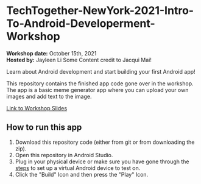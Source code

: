 # TechTogether-NewYork-2021-Intro-To-Android-Developerment-Workshop

**Workshop date:** October 15th, 2021  
**Hosted by:** Jayleen Li
Some Content credit to Jacqui Mai!

Learn about Android development and start building your first Android app! 

This repository contains the finished app code gone over in the workshop. The app is a basic meme generator app where you can upload your own images and add text to the image.

[Link to Workshop Slides](https://docs.google.com/presentation/d/1kgFYsTQTAg0ejdKQ81HKr4ETxhxHOTdShhkosxoFxwk/edit?usp=sharing)  

## How to run this app
1. Download this repository code (either from git or from downloading the zip).
2. Open this repository in Android Studio.
3. Plug in your physical device or make sure you have gone through the [steps](https://developer.android.com/studio/run/managing-avds) to set up a virtual Android device to test on.
4. Click the "Build" Icon and then press the "Play" Icon.
